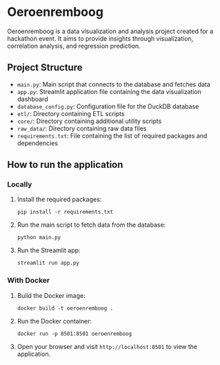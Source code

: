 # Oeroenremboog

Oeroenremboog is a data visualization and analysis project created for a hackathon event. It aims to provide insights through visualization, correlation analysis, and regression prediction.

## Project Structure

- `main.py`: Main script that connects to the database and fetches data
- `app.py`: Streamlit application file containing the data visualization dashboard
- `database_config.py`: Configuration file for the DuckDB database
- `etl/`: Directory containing ETL scripts
- `core/`: Directory containing additional utility scripts
- `raw_data/`: Directory containing raw data files
- `requirements.txt`: File containing the list of required packages and dependencies
## How to run the application

### Locally

1. Install the required packages:

   ```
   pip install -r requirements.txt
   ```

2. Run the main script to fetch data from the database:

   ```
   python main.py
   ```

3. Run the Streamlit app:

   ```
   streamlit run app.py
   ```

### With Docker

1. Build the Docker image:

   ```
   docker build -t oeroenremboog .
   ```

2. Run the Docker container:

   ```
   docker run -p 8501:8501 oeroenremboog
   ```

3. Open your browser and visit `http://localhost:8501` to view the application.
